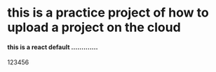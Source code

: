 <h1>
  this is a practice project of how to upload a project on the cloud
</h1>
<h4>
  this is a react default .............
</h4>
123456
